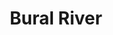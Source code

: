 ---
title: "Bural River"
title_bn: "বুড়াল নদী"
description: "Ousted from Doulotonurpur (between Mithapukur and Rangpur Sadar Upazilla) that advanced to Biratihat."
---